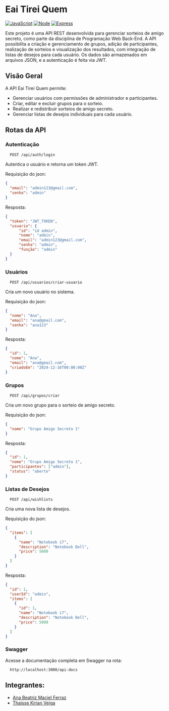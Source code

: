 # Eai Tirei Quem
[![JavaScript](https://img.shields.io/badge/JavaScript-323330?style=for-the-badge&logo=javascript&logoColor=F7DF1E)](#) 
[![Node](https://img.shields.io/badge/Node.js-43853D?style=for-the-badge&logo=node.js&logoColor=whitehttps://img.shields.io/badge/Node.js-43853D?style=for-the-badge&logo=node.js&logoColor=whitehttps://img.shields.io/badge/Node.js-43853D?style=for-the-badge&logo=node.js&logoColor=whit)](#)
[![Express](https://img.shields.io/badge/Express.js-404D59?style=for-the-badge)](#)

Este projeto é uma API REST desenvolvida para gerenciar sorteios de amigo secreto, como parte da disciplina de Programação Web Back-End. A API possibilita a criação e gerenciamento de grupos, adição de participantes, realização de sorteios e visualização dos resultados, com integração de listas de desejos para cada usuário. Os dados são armazenados em arquivos JSON, e a autenticação é feita via JWT.

## Visão Geral
A API Eai Tirei Quem permite:
- Gerenciar usuários com permissões de administrador e participantes.
- Criar, editar e excluir grupos para o sorteio.
- Realizar e redistribuir sorteios de amigo secreto.
- Gerenciar listas de desejos individuais para cada usuário.

## Rotas da API

### Autenticação

```
  POST /api/auth/login
```
Autentica o usuário e retorna um token JWT.

Requisição do json:
```json
{
  "email": "admin123@gmail.com",
  "senha": "admin"
}
```
Resposta:
```json
{
  "token": "JWT_TOKEN",
  "usuario": {
      "id": "id admin",
      "nome": "admin",
      "email": "admin123@gmail.com",
      "senha": "admin",
      "função": "admin"
  }
}
```


### Usuários

```
  POST /api/usuarios/criar-usuario
```

Cria um novo usuário no sistema.

Requisição do json:
```json
{
  "nome": "Ana",
  "email": "ana@gmail.com",
  "senha": "ana123"
}
```

Resposta:
```json
{
  "id": 1,
  "nome": "Ana",
  "email": "ana@gmail.com",
  "criadoEm": "2024-12-16T00:00:00Z"
}
```

### Grupos
```
  POST /api/grupos/criar
```

Cria um novo grupo para o sorteio de amigo secreto.

Requisição do json:
```json
{
  "nome": "Grupo Amigo Secreto 1"
}
```

Resposta:
```json
{
  "id": 1,
  "nome": "Grupo Amigo Secreto 1",
  "participantes": ["admin"],
  "status": "aberto"
}
```

### Listas de Desejos
```
  POST /api/wishlists
```
Cria uma nova lista de desejos.

Requisição do json:
```json
{
  "items": [
    {
      "name": "Notebook i7",
      "description": "Notebook Dell",
      "price": 5000
    }
  ]
}
```

Resposta:
```json
{
  "id": 1,
  "userId": "admin",
  "items": [
    {
      "id": 1,
      "name": "Notebook i7",
      "description": "Notebook Dell",
      "price": 5000
    }
  ]
}
```

### Swagger

Acesse a documentação completa em Swagger na rota:
```
  http://localhost:3000/api-docs
```

## Integrantes:
<ul>
  <li><a href="https://github.com/anabmferraz">Ana Beatriz Maciel Ferraz</a></li>
  <li><a href="https://github.com/Thakirian">Thaisse Kirian Veiga</a></li>
</ul>

